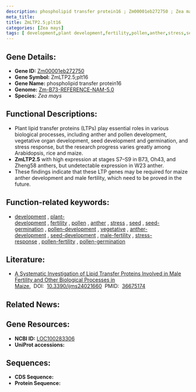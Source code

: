 ```yaml
---
description: phospholipid transfer protein16 ; Zm00001eb272750 ; Zea mays
meta_title:
title: ZmLTP2.5;plt16
categories: [Zea mays]
tags: [ development,plant development,fertility,pollen,anther,stress,seed,seed germination,pollen development,vegetative,anther development,seed development,male fertility,stress response,pollen fertility,pollen germination ]
---
```


## Gene Details:
- **Gene ID:**	[Zm00001eb272750](https://www.maizegdb.org/gene_center/gene/Zm00001eb272750)
- **Gene Symbol:** ZmLTP2.5;plt16
- **Gene Name:** phospholipid transfer protein16
- **Genome:** [Zm-B73-REFERENCE-NAM-5.0](https://www.maizegdb.org/genome/assembly/Zm-B73-REFERENCE-NAM-5.0)
- **Species:** *Zea mays*

## Functional Descriptions:
   - Plant lipid transfer proteins (LTPs) play essential roles in various biological processes, including anther and pollen development, vegetative organ development, seed development and germination, and stress response, but the research progress varies greatly among Arabidopsis, rice and maize.
   - **ZmLTP2.5** with high expression at stages S7–S9 in B73, Oh43, and Zheng58 anthers, but undetectable expression in W23 anther.
   - These findings indicate that these LTP genes may be required for maize anther development and male fertility, which need to be proved in the future.

## Function-related keywords:
- [development](/tags/development/)&nbsp;,&nbsp;[plant-development](/tags/plant-development/)&nbsp;,&nbsp;[fertility](/tags/fertility/)&nbsp;,&nbsp;[pollen](/tags/pollen/)&nbsp;,&nbsp;[anther](/tags/anther/)&nbsp;,&nbsp;[stress](/tags/stress/)&nbsp;,&nbsp;[seed](/tags/seed/)&nbsp;,&nbsp;[seed-germination](/tags/seed-germination/)&nbsp;,&nbsp;[pollen-development](/tags/pollen-development/)&nbsp;,&nbsp;[vegetative](/tags/vegetative/)&nbsp;,&nbsp;[anther-development](/tags/anther-development/)&nbsp;,&nbsp;[seed-development](/tags/seed-development/)&nbsp;,&nbsp;[male-fertility](/tags/male-fertility/)&nbsp;,&nbsp;[stress-response](/tags/stress-response/)&nbsp;,&nbsp;[pollen-fertility](/tags/pollen-fertility/)&nbsp;,&nbsp;[pollen-germination](/tags/pollen-germination/)

## Literature:
   - [A Systematic Investigation of Lipid Transfer Proteins Involved in Male Fertility and Other Biological Processes in Maize.]( https://www.ncbi.nlm.nih.gov/pmc/articles/PMC9864150/)&nbsp;&nbsp;DOI:&nbsp;&nbsp;[10.3390/ijms24021660](https://www.ncbi.nlm.nih.gov/pmc/articles/PMC9864150/)&nbsp;&nbsp;PMID:&nbsp;&nbsp;[36675174](https://pubmed.ncbi.nlm.nih.gov/36675174/)

## Related News:

## Gene Resources:
- **NCBI ID:**  [LOC100283306](https://www.ncbi.nlm.nih.gov/gene/?term=LOC100283306)
- **UniProt accessions:** [](https://www.uniprot.org/uniprotkb//entry)



## Sequences:
- **CDS Sequence:**
- **Protein Sequence:**
